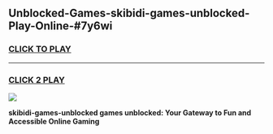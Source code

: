 
## Unblocked-Games-skibidi-games-unblocked-Play-Online-#7y6wi
<h3>
<a href="https://premium.freeplayer.one?title=skibidi-games-unblocked&ref=27F">CLICK TO PLAY</a></h3>
<hr>

<h3>
<a href="https://premium.freeplayer.one?title=skibidi-games-unblocked&ref=27F">CLICK 2 PLAY</a>
  
</h3>

<a href="https://premium.freeplayer.one?title=skibidi-games-unblocked&ref=27F"><img src="https://clearcache.store/games.png"></a>


**skibidi-games-unblocked games unblocked: Your Gateway to Fun and Accessible Online Gaming**

